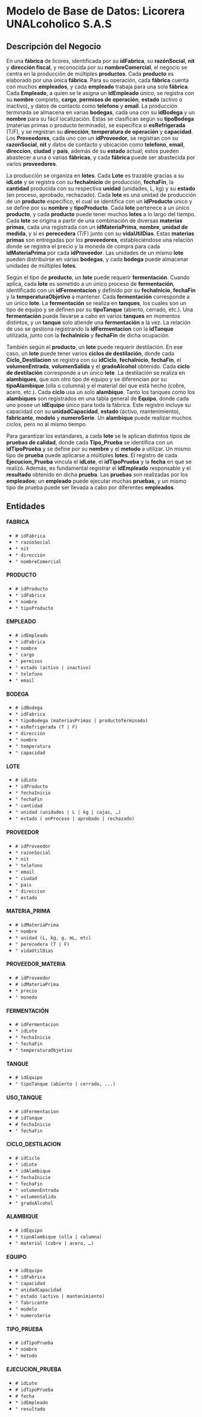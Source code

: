 # Modelo de Base de Datos: Licorera UNALcoholico S.A.S

## Descripción del Negocio

En una **fábrica** de licores, identificada por su **idFabrica**, su **razónSocial**, **nit** y **dirección fiscal**, y reconocida por su **nombreComercial**, el negocio se centra en la producción de múltiples **productos**. Cada **producto** es elaborado por una única **fábrica**. Para su operación, cada **fábrica** cuenta con muchos **empleados**, y cada **empleado** trabaja para una sola **fábrica**. Cada **Empleado**, a quien se le asigna un **idEmpleado** único, se registra con su **nombre** completo, **cargo**, **permisos de operación**, **estado** (activo o inactivo), y datos de contacto como **telefono** y **email**. La producción terminada se almacena en varias **bodegas**, cada una con su **idBodega** y un **nombre** para su fácil localización. Estas se clasifican según su **tipoBodega** (materias primas o producto terminado), se especifica si **esRefrigerada** (T/F), y se registran su **dirección**, **temperatura de operación** y **capacidad**. Los **Proveedores**, cada uno con un **idProveedor**, se registran con su **razonSocial**, **nit** y datos de contacto y ubicación como **telefono**, **email**, **direccion**, **ciudad** y **pais**, además de su **estado** actual; estos pueden abastecer a una o varias **fábricas**, y cada **fábrica** puede ser abastecida por varios **proveedores**.


La producción se organiza en **lotes**. Cada **Lote** es trazable gracias a su **idLote** y se registra con su **fechaInicio** de producción, **fechaFin**, la **cantidad** producida con su respectiva **unidad** (unidades, L, kg) y su **estado** (en proceso, aprobado, rechazado). Cada **lote** es una unidad de producción de un **producto** específico, el cual se identifica con un **idProducto** único y se define por su **nombre** y **tipoProducto**. Cada **lote** pertenece a un único **producto**, y cada **producto** puede tener muchos **lotes** a lo largo del tiempo. Cada **lote** se origina a partir de una combinación de diversas **materias primas**, cada una registrada con un **idMateriaPrima**, **nombre**, **unidad de medida**, y si es **perecedera** (T/F) junto con su **vidaUtilDias**. Estas **materias primas** son entregadas por los **proveedores**, estableciéndose una relación donde se registra el precio y la moneda de compra para cada **idMateriaPrima** por cada **idProveedor**. Las unidades de un mismo **lote** pueden distribuirse en varias **bodegas**, y cada **bodega** puede almacenar unidades de múltiples **lotes**.


Según el tipo de **producto**, un **lote** puede requerir **fermentación**. Cuando aplica, cada **lote** es sometido a un único proceso de **fermentación**, identificado con un **idFermentacion** y definido por su **fechaInicio**, **fechaFin** y la **temperaturaObjetivo** a mantener. Cada **fermentación** corresponde a un único **lote**. La **fermentación** se realiza en **tanques**, los cuales son un tipo de equipo y se definen por su **tipoTanque** (abierto, cerrado, etc.). Una **fermentación** puede llevarse a cabo en varios **tanques** en momentos distintos, y un **tanque** solo atiende una **fermentación** a la vez. La relación de uso se gestiona registrando la **idFermentacion** con la **idTanque** utilizada, junto con la **fechaInicio** y **fechaFin** de dicha ocupación.


También según el **producto**, un **lote** puede requerir destilación. En ese caso, un **lote** puede tener varios **ciclos de destilación**, donde cada **Ciclo_Destilacion** se registra con su **idCiclo**, **fechaInicio**, **fechaFin**, el **volumenEntrada**, **volumenSalida** y el **gradoAlcohol** obtenido. Cada **ciclo de destilación** corresponde a un único **lote**. La destilación se realiza en **alambiques**, que son otro tipo de equipo y se diferencian por su **tipoAlambique** (olla o columna) y el material del que está hecho (cobre, acero, etc.). Cada **ciclo** usa un solo **alambique**. Tanto los tanques como los **alambiques** son registrados en una tabla general de **Equipo**, donde cada uno posee un **idEquipo** único para toda la fábrica. Este registro incluye su capacidad con su **unidadCapacidad**, **estado** (activo, mantenimiento), **fabricante**, **modelo** y **numeroSerie**. Un **alambique** puede realizar muchos ciclos, pero no al mismo tiempo.


Para garantizar los estándares, a cada **lote** se le aplican distintos tipos de **pruebas de calidad**, donde cada **Tipo_Prueba** se identifica con un **idTipoPrueba** y se define por su **nombre** y el **metodo** a utilizar. Un mismo tipo de **prueba** puede aplicarse a múltiples **lotes**. El registro de cada **Ejecucion_Prueba** vincula el **idLote**, el **idTipoPrueba** y la **fecha** en que se realizó. Además, es fundamental registrar el **idEmpleado** responsable y el **resultado** obtenido en dicha **prueba**. Las **pruebas** son realizadas por los **empleados**; un **empleado** puede ejecutar muchas **pruebas**, y un mismo tipo de prueba puede ser llevada a cabo por diferentes **empleados**.

## Entidades

#### **FABRICA**
- `# idFabrica`
- `* razónSocial`
- `* nit`
- `* dirección`
- `° nombreComercial`

#### **PRODUCTO**
- `# idProducto`
- `* idFabrica`
- `* nombre`
- `* tipoProducto`

#### **EMPLEADO**
- `# idEmpleado`
- `* idFabrica`
- `* nombre`
- `° cargo`
- `° permisos`
- `° estado (activo | inactivo)`
- `° telefono`
- `° email`

#### **BODEGA**
- `# idBodega`
- `* idFabrica`
- `* tipoBodega (materiasPrimas | productoTerminado)`
- `* esRefrigerada (T | F)`
- `* dirección`
- `° nombre`
- `° temperatura`
- `° capacidad`

#### **LOTE**
- `# idLote`
- `* idProducto`
- `* fechaInicio`
- `° fechaFin`
- `° cantidad`
- `° unidad (unidades | L | kg | cajas, …)`
- `° estado ( enProceso | aprobado | rechazado)`

#### **PROVEEDOR**
- `# idProveedor`
- `* razonSocial`
- `* nit`
- `° telefono`
- `° email`
- `° ciudad`
- `° pais`
- `° direccion`
- `° estado`

#### **MATERIA_PRIMA**
- `# idMateriaPrima`
- `* nombre`
- `* unidad (L, kg, g, mL, etc)`
- `° perecedera (T | F)`
- `° vidaUtilDias`

#### **PROVEEDOR_MATERIA**
- `# idProveedor`
- `# idMateriaPrima`
- `* precio`
- `° moneda`

#### **FERMENTACIÓN**
- `# idFermentacion`
- `* idLote`
- `* fechaInicio`
- `° fechaFin`
- `° temperaturaObjetivo`

#### **TANQUE**
- `# idEquipo`
- `° tipoTanque (abierto | cerrado, ...)`

#### **USO_TANQUE**
- `# idFermentacion`
- `# idTanque`
- `# fechaInicio`
- `° fechaFin`

#### **CICLO_DESTILACION**
- `# idCiclo`
- `* idLote`
- `* idAlambique`
- `* fechaInicio`
- `° fechaFin`
- `° volumenEntrada`
- `° volumenSalida`
- `° gradoAlcohol`

#### **ALAMBIQUE**
- `# idEquipo`
- `* tipoAlambique (olla | columna)`
- `° material (cobre | acero, …)`

#### **EQUIPO**
- `# idEquipo`
- `* idFabrica`
- `° capacidad`
- `° unidadCapacidad`
- `° estado (activo | mantenimiento)`
- `° fabricante`
- `° modelo`
- `° numeroSerie`

#### **TIPO_PRUEBA**
- `# idTipoPrueba`
- `* nombre`
- `° metodo`

#### **EJECUCION_PRUEBA**
- `# idLote`
- `# idTipoPrueba`
- `# fecha`
- `* idEmpleado`
- `° resultado`
